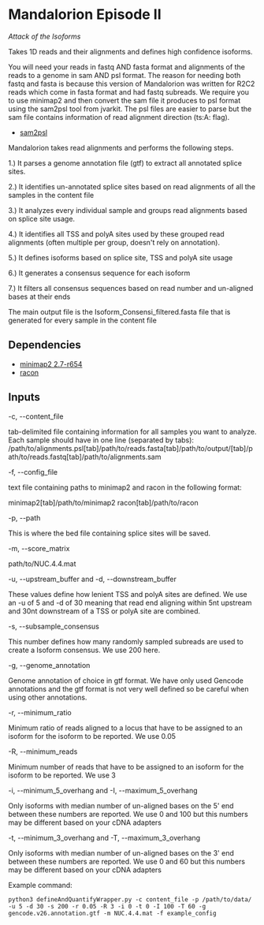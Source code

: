 # Mandalorion Episode II #
*Attack of the Isoforms*

Takes 1D reads and their alignments and defines high confidence isoforms. 


You will need your reads in fastq AND fasta format and alignments of the reads to a genome in sam AND psl format. 
The reason for needing both fastq and fasta is because this version of Mandalorion was written for R2C2 reads which come in fasta format and had fastq subreads. We require you to use minimap2 and then convert the sam file it produces to psl format using the sam2psl tool from jvarkit. The psl files are easier to parse but the sam file contains information of read alignment direction (ts:A: flag).

- [sam2psl](http://lindenb.github.io/jvarkit/SamToPsl.html)

Mandalorion takes read alignments and performs the following steps.

1.) It parses a genome annotation file (gtf) to extract all annotated splice sites.

2.) It identifies un-annotated splice sites based on read alignments of all the samples in the content file

3.) It analyzes every individual sample and groups read alignments based on splice site usage.

4.) It identifies all TSS and polyA sites used by these grouped read alignments (often multiple per group, doesn't rely on annotation).

5.) It defines isoforms based on splice site, TSS and polyA site usage

6.) It generates a consensus sequence for each isoform

7.) It filters all consensus sequences based on read number and un-aligned bases at their ends

The main output file is the Isoform_Consensi_filtered.fasta file that is generated for every sample in the content file

## Dependencies ##

- [minimap2 2.7-r654](https://github.com/lh3/minimap2)
- [racon](https://github.com/isovic/racon)


## Inputs ##

-c, --content_file

tab-delimited file containing information for all samples you want to analyze.
Each sample should have in one line (separated by tabs):
/path/to/alignments.psl[tab]/path/to/reads.fasta[tab]/path/to/output/[tab]/path/to/reads.fastq[tab]/path/to/alignments.sam

-f, --config_file

text file containing paths to minimap2 and racon in the following format:

minimap2[tab]/path/to/minimap2
racon[tab]/path/to/racon

-p, --path

This is where the bed file containing splice sites will be saved.

-m, --score_matrix

path/to/NUC.4.4.mat 

-u, --upstream_buffer and -d, --downstream_buffer

These values define how lenient TSS and polyA sites are defined. We use an -u of 5 and -d of 30 meaning that read end aligning within 5nt upstream and 30nt downstream of a TSS or polyA site are combined.

-s, --subsample_consensus

This number defines how many randomly sampled subreads are used to create a Isoform consensus. We use 200 here. 

-g, --genome_annotation

Genome annotation of choice in gtf format. We have only used Gencode annotations and the gtf format is not very well defined so be careful when using other annotations. 

-r, --minimum_ratio

Minimum ratio of reads aligned to a locus that have to be assigned to an isoform for the isoform to be reported. We use 0.05

-R, --minimum_reads

Minimum number of reads that have to be assigned to an isoform for the isoform to be reported. We use 3

-i, --minimum_5_overhang and -I, --maximum_5_overhang

Only isoforms with median number of un-aligned bases on the 5' end between these numbers are reported. We use 0 and 100 but this numbers may be different based on your cDNA adapters 

-t, --minimum_3_overhang and -T, --maximum_3_overhang

Only isoforms with median number of un-aligned bases on the 3' end between these numbers are reported. We use 0 and 60 but this numbers may be different based on your cDNA adapters


Example command:
```
python3 defineAndQuantifyWrapper.py -c content_file -p /path/to/data/ -u 5 -d 30 -s 200 -r 0.05 -R 3 -i 0 -t 0 -I 100 -T 60 -g gencode.v26.annotation.gtf -m NUC.4.4.mat -f example_config
```
